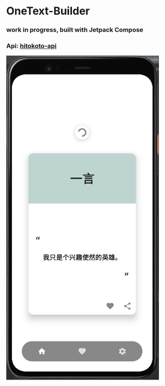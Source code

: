 # OneText-Builder

### work in progress, built with Jetpack Compose 

### Api: [hitokoto-api](https://github.com/hitokoto-osc/hitokoto-api)


![](screenshots/img.png)
